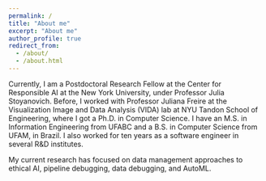 ```yaml
---
permalink: /
title: "About me"
excerpt: "About me"
author_profile: true
redirect_from: 
  - /about/
  - /about.html
---
```


Currently, I am a Postdoctoral Research Fellow at the Center for Responsible AI at the New York University, under Professor Julia Stoyanovich. Before, I worked with Professor Juliana Freire at the Visualization Image and Data Analysis (VIDA) lab at NYU Tandon School of Engineering, where I got a Ph.D. in Computer Science. I have an M.S. in Information Engineering from UFABC and a B.S. in Computer Science from UFAM, in Brazil. I also worked for ten years as a software engineer in several R&D institutes.

My current research has focused on data management approaches to ethical AI, pipeline debugging, data debugging, and AutoML.
